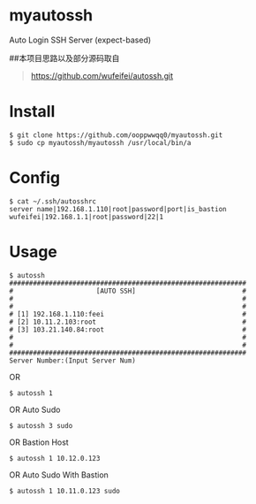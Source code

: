 # myautossh

Auto Login SSH Server (expect-based)

##本项目思路以及部分源码取自
> https://github.com/wufeifei/autossh.git


# Install

```
$ git clone https://github.com/ooppwwqq0/myautossh.git
$ sudo cp myautossh/myautossh /usr/local/bin/a
```

# Config

```
$ cat ~/.ssh/autosshrc
server name|192.168.1.110|root|password|port|is_bastion
wufeifei|192.168.1.1|root|password|22|1
```

# Usage

```
$ autossh
############################################################
#                     [AUTO SSH]                           #
#                                                          #
#                                                          #
# [1] 192.168.1.110:feei                                   #
# [2] 10.11.2.103:root                                     #
# [3] 103.21.140.84:root                                   #
#                                                          #
#                                                          #
############################################################
Server Number:(Input Server Num)
```

OR

```
$ autossh 1
```

OR Auto Sudo

```
$ autossh 3 sudo
```

OR Bastion Host

```
$ autossh 1 10.12.0.123
```

OR Auto Sudo With Bastion

```
$ autossh 1 10.11.0.123 sudo
```

